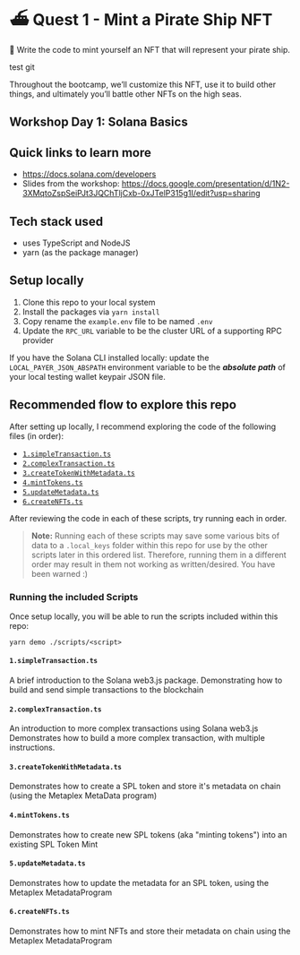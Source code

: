 # ⛴️ Quest 1 - Mint a Pirate Ship NFT

📘 Write the code to mint yourself an NFT that will represent your pirate ship.

test git

Throughout the bootcamp, we’ll customize this NFT, use it to build other things, and ultimately you’ll battle other NFTs on the high seas.

## Workshop Day 1: Solana Basics

## Quick links to learn more

- https://docs.solana.com/developers
- Slides from the workshop:
  https://docs.google.com/presentation/d/1N2-3XMqtoZspSeiPJt3JQChTljCxb-0xJTelP315g1I/edit?usp=sharing

## Tech stack used

- uses TypeScript and NodeJS
- yarn (as the package manager)

## Setup locally

1. Clone this repo to your local system
2. Install the packages via `yarn install`
3. Copy rename the `example.env` file to be named `.env`
4. Update the `RPC_URL` variable to be the cluster URL of a supporting RPC provider

If you have the Solana CLI installed locally: update the `LOCAL_PAYER_JSON_ABSPATH` environment
variable to be the **_absolute path_** of your local testing wallet keypair JSON file.

## Recommended flow to explore this repo

After setting up locally, I recommend exploring the code of the following files (in order):

- [`1.simpleTransaction.ts`](./scripts/1.simpleTransaction.ts)
- [`2.complexTransaction.ts`](./scripts/2.complexTransaction.ts)
- [`3.createTokenWithMetadata.ts`](./scripts/3.createTokenWithMetadata.ts)
- [`4.mintTokens.ts`](./scripts/4.mintTokens.ts)
- [`5.updateMetadata.ts`](./scripts/5.updateMetadata.ts)
- [`6.createNFTs.ts`](./scripts/6.createNFTs.ts)

After reviewing the code in each of these scripts, try running each in order.

> **Note:** Running each of these scripts may save some various bits of data to a `.local_keys`
> folder within this repo for use by the other scripts later in this ordered list. Therefore,
> running them in a different order may result in them not working as written/desired. You have been
> warned :)

### Running the included Scripts

Once setup locally, you will be able to run the scripts included within this repo:

```
yarn demo ./scripts/<script>
```

#### `1.simpleTransaction.ts`

A brief introduction to the Solana web3.js package. Demonstrating how to build and send simple
transactions to the blockchain

#### `2.complexTransaction.ts`

An introduction to more complex transactions using Solana web3.js Demonstrates how to build a more
complex transaction, with multiple instructions.

#### `3.createTokenWithMetadata.ts`

Demonstrates how to create a SPL token and store it's metadata on chain (using the Metaplex MetaData
program)

#### `4.mintTokens.ts`

Demonstrates how to create new SPL tokens (aka "minting tokens") into an existing SPL Token Mint

#### `5.updateMetadata.ts`

Demonstrates how to update the metadata for an SPL token, using the Metaplex MetadataProgram

#### `6.createNFTs.ts`

Demonstrates how to mint NFTs and store their metadata on chain using the Metaplex MetadataProgram
